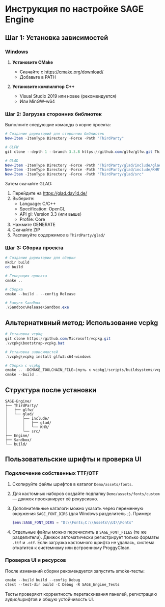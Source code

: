 # Инструкция по настройке SAGE Engine

## Шаг 1: Установка зависимостей

### Windows

1. **Установите CMake**
   - Скачайте с https://cmake.org/download/
   - Добавьте в PATH

2. **Установите компилятор C++**
   - Visual Studio 2019 или новее (рекомендуется)
   - Или MinGW-w64

### Шаг 2: Загрузка сторонних библиотек

Выполните следующие команды в корне проекта:

```powershell
# Создание директорий для сторонних библиотек
New-Item -ItemType Directory -Force -Path "ThirdParty"

# GLFW
git clone --depth 1 --branch 3.3.8 https://github.com/glfw/glfw.git ThirdParty/glfw

# GLAD
New-Item -ItemType Directory -Force -Path "ThirdParty/glad/include/glad"
New-Item -ItemType Directory -Force -Path "ThirdParty/glad/include/KHR"
New-Item -ItemType Directory -Force -Path "ThirdParty/glad/src"
```

Затем скачайте GLAD:
1. Перейдите на https://glad.dav1d.de/
2. Выберите:
   - Language: C/C++
   - Specification: OpenGL
   - API gl: Version 3.3 (или выше)
   - Profile: Core
3. Нажмите GENERATE
4. Скачайте ZIP
5. Распакуйте содержимое в `ThirdParty/glad/`

### Шаг 3: Сборка проекта

```powershell
# Создание директории для сборки
mkdir build
cd build

# Генерация проекта
cmake ..

# Сборка
cmake --build . --config Release

# Запуск Sandbox
.\Sandbox\Release\Sandbox.exe
```

## Альтернативный метод: Использование vcpkg

```powershell
# Установка vcpkg
git clone https://github.com/Microsoft/vcpkg.git
.\vcpkg\bootstrap-vcpkg.bat

# Установка зависимостей
.\vcpkg\vcpkg install glfw3:x64-windows

# Сборка с vcpkg
cmake .. -DCMAKE_TOOLCHAIN_FILE=[путь к vcpkg]/scripts/buildsystems/vcpkg.cmake
cmake --build .
```

## Структура после установки

```
SAGE-Engine/
├── ThirdParty/
│   ├── glfw/
│   └── glad/
│       ├── include/
│       │   ├── glad/
│       │   └── KHR/
│       └── src/
├── Engine/
├── Sandbox/
└── build/
```

## Пользовательские шрифты и проверка UI

### Подключение собственных TTF/OTF

1. Скопируйте файлы шрифтов в каталог `Demo/assets/fonts`.
2. Для кастомных наборов создайте подпапку `Demo/assets/fonts/custom` — движок просканирует её рекурсивно.
3. Дополнительные каталоги можно указать через переменную окружения `SAGE_FONT_DIRS` (для Windows разделитель `;`). Пример:

   ```powershell
   $env:SAGE_FONT_DIRS = "D:\\Fonts;C:\\Assets\\UI\\Fonts"
   ```

4. Отдельные файлы можно перечислить в `SAGE_FONT_FILES` (те же разделители). Движок автоматически регистрирует только форматы `.ttf` и `.otf`. Если загрузка кастомного шрифта не удалась, система откатится к системному или встроенному ProggyClean.

### Проверка UI и ресурсов

После изменений сборки рекомендуется запустить smoke-тесты:

```powershell
cmake --build build --config Debug
ctest --test-dir build -C Debug -R SAGE_Engine_Tests
```

Тесты проверяют корректность перетаскивания панелей, регистрацию аудио/шрифтов и общую устойчивость UI.

